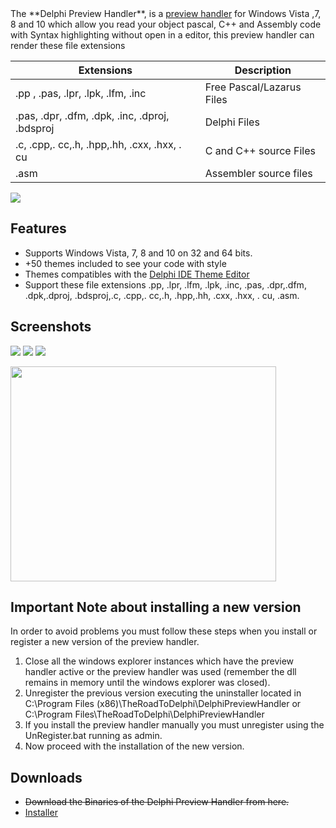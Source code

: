 <img src="https://dl.dropboxusercontent.com/u/12733424/github/delphi-preview-handler/logo.png" alt="" align="left" />
The **Delphi Preview Handler**, is a <a href='http://msdn.microsoft.com/en-us/magazine/cc163487.aspx'>preview handler</a> for Windows Vista ,7, 8 and 10 which allow you read your object pascal, C++ and Assembly code with Syntax highlighting without open in a editor, this preview handler can render these file extensions

Extensions | Description
------------ | -------------
.pp , .pas, .lpr, .lpk, .lfm, .inc | Free Pascal/Lazarus Files
.pas, .dpr, .dfm, .dpk, .inc, .dproj, .bdsproj  | Delphi Files
.c, .cpp,. cc,.h, .hpp,.hh, .cxx, .hxx, . cu | C and C++ source Files 
.asm | Assembler source files


[![](https://dl.dropboxusercontent.com/u/12733424/Images/followrruz.png)](https://twitter.com/RRUZ)

## Features ##
<ul>
<li>Supports Windows Vista, 7, 8 and 10 on 32 and 64 bits.</li>
<li>+50 themes included to see your code with style</li>
<li>Themes compatibles with the <a href='https://github.com/RRUZ/delphi-ide-theme-editor'>Delphi IDE Theme Editor</a></li>
<li>Support these file extensions .pp, .lpr, .lfm, .lpk, .inc, .pas, .dpr,.dfm, .dpk,.dproj, .bdsproj,.c, .cpp,. cc,.h, .hpp,.hh, .cxx, .hxx, . cu, .asm.</li>
</ul>

## Screenshots ##
<img src='https://dl.dropboxusercontent.com/u/12733424/Blog/Delphi%20Preview%20Handler/Images/1.png' />
<img src='https://dl.dropboxusercontent.com/u/12733424/Blog/Delphi%20Preview%20Handler/Images/2.png' />
<img src='https://dl.dropboxusercontent.com/u/12733424/Blog/Delphi%20Preview%20Handler/Images/3.png' />

<a href='http://www.youtube.com/watch?feature=player_embedded&v=kFvSC7MTdcQ' target='_blank'><img src='http://img.youtube.com/vi/kFvSC7MTdcQ/0.jpg' width='425' height=344 /></a><br>

## Important Note about installing  a new version ##
In order to avoid problems you must follow these steps when you install or register a new version of the preview handler.

  1. Close all the windows explorer instances which have the preview handler active or the preview handler was used (remember the dll remains in memory until the windows explorer was closed).
  2. Unregister the previous version executing the uninstaller located in C:\Program Files (x86)\TheRoadToDelphi\DelphiPreviewHandler or C:\Program Files\TheRoadToDelphi\DelphiPreviewHandler
  3. If you install the preview handler manually you must unregister using the UnRegister.bat  running as admin.
  4. Now proceed with the installation of the new version.


## Downloads ##

* <strike>Download the Binaries of the Delphi Preview Handler from here.</strike>
* <a href='http://goo.gl/e3qqnr'>Installer</a>
